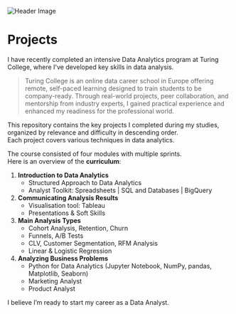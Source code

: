 ![Header Image](https://i.imgur.com/BnKyfkf.png)

# Projects

I have recently completed an intensive Data Analytics program at Turing College, where I've developed key skills in data analysis. 

> Turing College is an online data career school in Europe offering remote, self-paced learning designed to train students to be company-ready. Through real-world projects, peer collaboration, and mentorship from industry experts, I gained practical experience and enhanced my readiness for the professional world.

This repository contains the key projects I completed during my studies, organized by relevance and difficulty in descending order.  
Each project covers various techniques in data analytics.  

The course consisted of four modules with multiple sprints.  
Here is an overview of the **curriculum**:
1. **Introduction to Data Analytics**
    - Structured Approach to Data Analytics
    - Analyst Toolkit: Spreadsheets | SQL and Databases | BigQuery
2. **Communicating Analysis Results**
    - Visualisation tool: Tableau
    - Presentations & Soft Skills
3. **Main Analysis Types**
    - Cohort Analysis, Retention, Churn
    - Funnels, A/B Tests
    - CLV, Customer Segmentation, RFM Analysis
    - Linear & Logistic Regression
4. **Analyzing Business Problems**
    - Python for Data Analytics (Jupyter Notebook, NumPy, pandas, Matplotlib, Seaborn)
    - Marketing Analyst
    - Product Analyst

I believe I’m ready to start my career as a Data Analyst.
